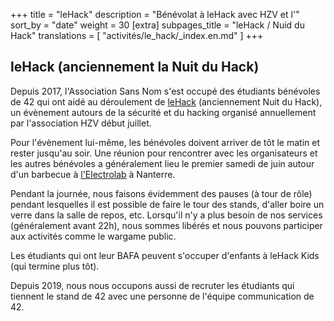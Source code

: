 +++
title = "leHack"
description = "Bénévolat à leHack avec HZV et l'"
sort_by = "date"
weight = 30
[extra]
subpages_title = "leHack / Nuid du Hack"
translations = [
    "activités/le_hack/_index.en.md"
]
+++

## leHack (anciennement la Nuit du Hack)

Depuis 2017, l'Association Sans Nom s'est occupé des étudiants bénévoles de 42
qui ont aidé au déroulement de [leHack](https://lehack.org/) (anciennement Nuit
du Hack), un évènement autours de la sécurité et du hacking organisé
annuellement par l'association HZV début juillet.

Pour l'évènement lui-même, les bénévoles doivent arriver de tôt le matin et
rester jusqu'au soir.
Une réunion pour rencontrer avec les organisateurs et les autres bénévoles a
généralement lieu le premier samedi de juin autour d'un barbecue à
[l'Electrolab](https://www.electrolab.fr/#followUs) à Nanterre.

Pendant la journée, nous faisons évidemment des pauses (à tour de rôle) pendant
lesquelles il est possible de faire le tour des stands, d'aller boire un verre
dans la salle de repos, etc.
Lorsqu'il n'y a plus besoin de nos services (généralement avant 22h),
nous sommes libérés et nous pouvons participer aux activités comme le wargame
public.

Les étudiants qui ont leur BAFA peuvent s'occuper d'enfants à leHack Kids (qui
termine plus tôt).

Depuis 2019, nous nous occupons aussi de recruter les étudiants qui tiennent le
stand de 42 avec une personne de l'équipe communication de 42.
